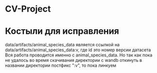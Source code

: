 # CV-Project

# Костыли для исправления
data/artifacts/animal_species_data является ссылкой на data/artifacts/animal_species_data:v<id>, где id это номер версии датасета
Вся работа проводится именно с animal_species_data. Но так как пока не удалось во время скачивания директории с wandb откинуть в названии директории постфикс ":v<id>", то пока линкуем
